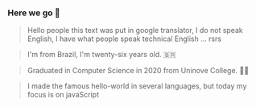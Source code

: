 ### Here we go :bug:

> Hello people this text was put in google translator, I do not speak English, I have what people speak technical English ... rsrs

> I'm from Brazil, I'm twenty-six years old. :brazil:

> Graduated in Computer Science in 2020 from Uninove College. :man_student:

> I made the famous hello-world in several languages, but today my focus is on javaScript
 <link rel="stylesheet" href="https://cdn.jsdelivr.net/gh/devicons/devicon@v2.12.0/devicon.min.css">
<!--
**GustavoGuke/GustavoGuke** is a ✨ _special_ ✨ repository because its `README.md` (this file) appears on your GitHub profile.

Here are some ideas to get you started:

- 🔭 I’m currently working on ...
- 🌱 I’m currently learning ...
- 👯 I’m looking to collaborate on ...
- 🤔 I’m looking for help with ...
- 💬 Ask me about ...
- 📫 How to reach me: ...
- 😄 Pronouns: ...
- ⚡ Fun fact: ...
-->
